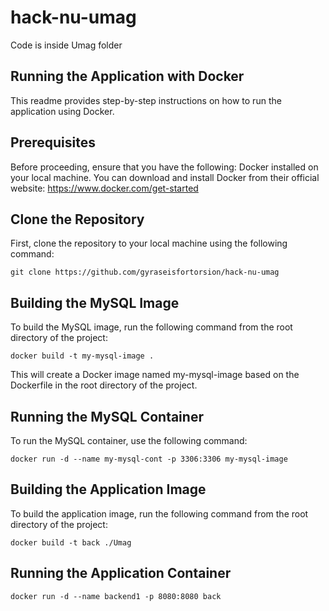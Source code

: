 # hack-nu-umag
Code is inside Umag folder
##  Running the Application with Docker
This readme provides step-by-step instructions on how to run the application using Docker.
##  Prerequisites
Before proceeding, ensure that you have the following:
    Docker installed on your local machine. You can download and install Docker from their official website: https://www.docker.com/get-started
##  Clone the Repository
First, clone the repository to your local machine using the following command:

    git clone https://github.com/gyraseisfortorsion/hack-nu-umag
## Building the MySQL Image
To build the MySQL image, run the following command from the root directory of the project:

    docker build -t my-mysql-image .

This will create a Docker image named my-mysql-image based on the Dockerfile in the root directory of the project.
## Running the MySQL Container
To run the MySQL container, use the following command:

    docker run -d --name my-mysql-cont -p 3306:3306 my-mysql-image

## Building the Application Image
To build the application image, run the following command from the root directory of the project:

    docker build -t back ./Umag

## Running the Application Container

    docker run -d --name backend1 -p 8080:8080 back
    

